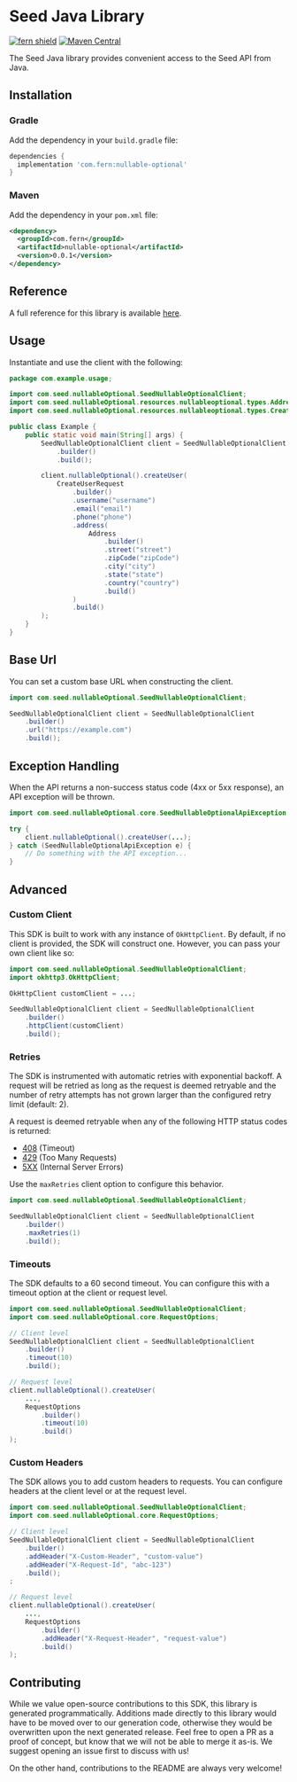 # Seed Java Library

[![fern shield](https://img.shields.io/badge/%F0%9F%8C%BF-Built%20with%20Fern-brightgreen)](https://buildwithfern.com?utm_source=github&utm_medium=github&utm_campaign=readme&utm_source=Seed%2FJava)
[![Maven Central](https://img.shields.io/maven-central/v/com.fern/nullable-optional)](https://central.sonatype.com/artifact/com.fern/nullable-optional)

The Seed Java library provides convenient access to the Seed API from Java.

## Installation

### Gradle

Add the dependency in your `build.gradle` file:

```groovy
dependencies {
  implementation 'com.fern:nullable-optional'
}
```

### Maven

Add the dependency in your `pom.xml` file:

```xml
<dependency>
  <groupId>com.fern</groupId>
  <artifactId>nullable-optional</artifactId>
  <version>0.0.1</version>
</dependency>
```

## Reference

A full reference for this library is available [here](./reference.md).

## Usage

Instantiate and use the client with the following:

```java
package com.example.usage;

import com.seed.nullableOptional.SeedNullableOptionalClient;
import com.seed.nullableOptional.resources.nullableoptional.types.Address;
import com.seed.nullableOptional.resources.nullableoptional.types.CreateUserRequest;

public class Example {
    public static void main(String[] args) {
        SeedNullableOptionalClient client = SeedNullableOptionalClient
            .builder()
            .build();

        client.nullableOptional().createUser(
            CreateUserRequest
                .builder()
                .username("username")
                .email("email")
                .phone("phone")
                .address(
                    Address
                        .builder()
                        .street("street")
                        .zipCode("zipCode")
                        .city("city")
                        .state("state")
                        .country("country")
                        .build()
                )
                .build()
        );
    }
}
```

## Base Url

You can set a custom base URL when constructing the client.

```java
import com.seed.nullableOptional.SeedNullableOptionalClient;

SeedNullableOptionalClient client = SeedNullableOptionalClient
    .builder()
    .url("https://example.com")
    .build();
```

## Exception Handling

When the API returns a non-success status code (4xx or 5xx response), an API exception will be thrown.

```java
import com.seed.nullableOptional.core.SeedNullableOptionalApiException;

try {
    client.nullableOptional().createUser(...);
} catch (SeedNullableOptionalApiException e) {
    // Do something with the API exception...
}
```

## Advanced

### Custom Client

This SDK is built to work with any instance of `OkHttpClient`. By default, if no client is provided, the SDK will construct one. 
However, you can pass your own client like so:

```java
import com.seed.nullableOptional.SeedNullableOptionalClient;
import okhttp3.OkHttpClient;

OkHttpClient customClient = ...;

SeedNullableOptionalClient client = SeedNullableOptionalClient
    .builder()
    .httpClient(customClient)
    .build();
```

### Retries

The SDK is instrumented with automatic retries with exponential backoff. A request will be retried as long
as the request is deemed retryable and the number of retry attempts has not grown larger than the configured
retry limit (default: 2).

A request is deemed retryable when any of the following HTTP status codes is returned:

- [408](https://developer.mozilla.org/en-US/docs/Web/HTTP/Status/408) (Timeout)
- [429](https://developer.mozilla.org/en-US/docs/Web/HTTP/Status/429) (Too Many Requests)
- [5XX](https://developer.mozilla.org/en-US/docs/Web/HTTP/Status/500) (Internal Server Errors)

Use the `maxRetries` client option to configure this behavior.

```java
import com.seed.nullableOptional.SeedNullableOptionalClient;

SeedNullableOptionalClient client = SeedNullableOptionalClient
    .builder()
    .maxRetries(1)
    .build();
```

### Timeouts

The SDK defaults to a 60 second timeout. You can configure this with a timeout option at the client or request level.

```java
import com.seed.nullableOptional.SeedNullableOptionalClient;
import com.seed.nullableOptional.core.RequestOptions;

// Client level
SeedNullableOptionalClient client = SeedNullableOptionalClient
    .builder()
    .timeout(10)
    .build();

// Request level
client.nullableOptional().createUser(
    ...,
    RequestOptions
        .builder()
        .timeout(10)
        .build()
);
```

### Custom Headers

The SDK allows you to add custom headers to requests. You can configure headers at the client level or at the request level.

```java
import com.seed.nullableOptional.SeedNullableOptionalClient;
import com.seed.nullableOptional.core.RequestOptions;

// Client level
SeedNullableOptionalClient client = SeedNullableOptionalClient
    .builder()
    .addHeader("X-Custom-Header", "custom-value")
    .addHeader("X-Request-Id", "abc-123")
    .build();
;

// Request level
client.nullableOptional().createUser(
    ...,
    RequestOptions
        .builder()
        .addHeader("X-Request-Header", "request-value")
        .build()
);
```

## Contributing

While we value open-source contributions to this SDK, this library is generated programmatically.
Additions made directly to this library would have to be moved over to our generation code,
otherwise they would be overwritten upon the next generated release. Feel free to open a PR as
a proof of concept, but know that we will not be able to merge it as-is. We suggest opening
an issue first to discuss with us!

On the other hand, contributions to the README are always very welcome!